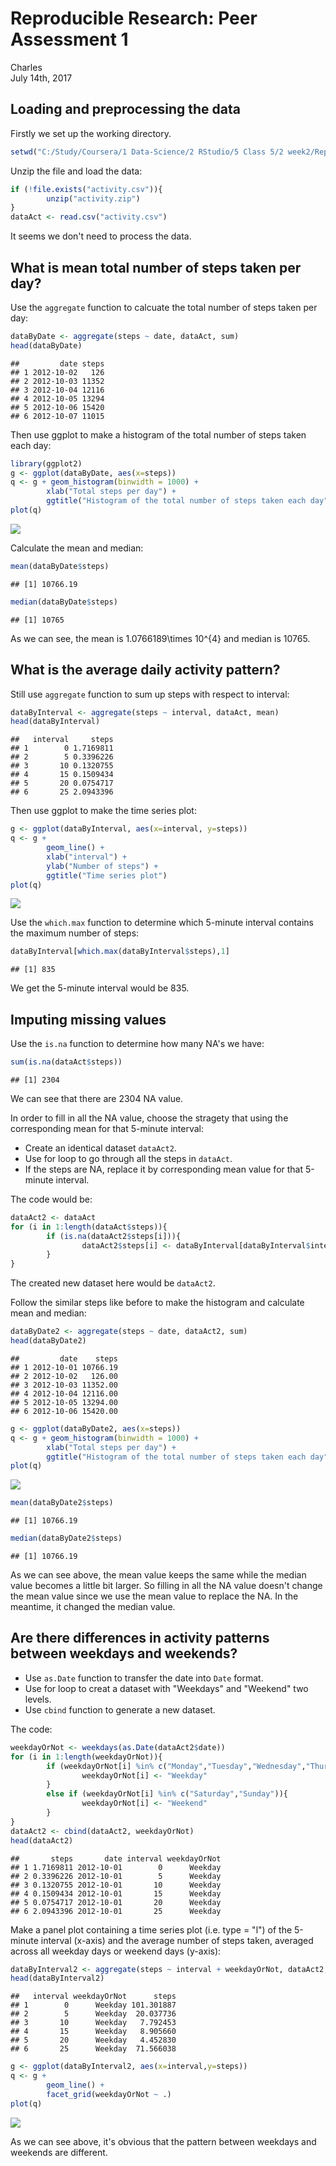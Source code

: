 # Reproducible Research: Peer Assessment 1
Charles  
July 14th, 2017  


## Loading and preprocessing the data
Firstly we set up the working directory.

```r
setwd("C:/Study/Coursera/1 Data-Science/2 RStudio/5 Class 5/2 week2/RepData_PeerAssessment1")
```
Unzip the file and load the data:

```r
if (!file.exists("activity.csv")){
        unzip("activity.zip")
}
dataAct <- read.csv("activity.csv")
```
It seems we don't need to process the data.

## What is mean total number of steps taken per day?
Use the `aggregate` function to calcuate the total number of steps taken per day:

```r
dataByDate <- aggregate(steps ~ date, dataAct, sum)
head(dataByDate)
```

```
##         date steps
## 1 2012-10-02   126
## 2 2012-10-03 11352
## 3 2012-10-04 12116
## 4 2012-10-05 13294
## 5 2012-10-06 15420
## 6 2012-10-07 11015
```

Then use ggplot to make a histogram of the total number of steps taken each day:

```r
library(ggplot2)
g <- ggplot(dataByDate, aes(x=steps))
q <- g + geom_histogram(binwidth = 1000) +
        xlab("Total steps per day") +
        ggtitle("Histogram of the total number of steps taken each day")
plot(q)
```

![](PA1_template_files/figure-html/plotHistogram-1.png)<!-- -->

Calculate the mean and median:

```r
mean(dataByDate$steps)
```

```
## [1] 10766.19
```

```r
median(dataByDate$steps)
```

```
## [1] 10765
```

As we can see, the mean is 1.0766189\times 10^{4} and median
is 10765.

## What is the average daily activity pattern?
Still use `aggregate` function to sum up steps with respect to interval:

```r
dataByInterval <- aggregate(steps ~ interval, dataAct, mean)
head(dataByInterval)
```

```
##   interval     steps
## 1        0 1.7169811
## 2        5 0.3396226
## 3       10 0.1320755
## 4       15 0.1509434
## 5       20 0.0754717
## 6       25 2.0943396
```

Then use ggplot to make the time series plot:

```r
g <- ggplot(dataByInterval, aes(x=interval, y=steps))
q <- g +
        geom_line() +
        xlab("interval") +
        ylab("Number of steps") +
        ggtitle("Time series plot")
plot(q)
```

![](PA1_template_files/figure-html/plot-1.png)<!-- -->

Use the `which.max` function to determine which 5-minute interval contains the
maximum number of steps:


```r
dataByInterval[which.max(dataByInterval$steps),1]
```

```
## [1] 835
```

We get the 5-minute interval would be 835.


## Imputing missing values

Use the `is.na` function to determine how many NA's we have:


```r
sum(is.na(dataAct$steps))
```

```
## [1] 2304
```

We can see that there are 2304 NA value.

In order to fill in all the NA value, choose the stragety that using
the corresponding mean for that 5-minute interval:

- Create an identical dataset `dataAct2`.
- Use for loop to go through all the steps in `dataAct`.
- If the steps are NA, replace it by corresponding mean value for that 5-minute interval.

The code would be:


```r
dataAct2 <- dataAct
for (i in 1:length(dataAct$steps)){
        if (is.na(dataAct2$steps[i])){
                dataAct2$steps[i] <- dataByInterval[dataByInterval$interval == dataAct2$interval[i], 2]
        }
}
```

The created new dataset here would be `dataAct2`.

Follow the similar steps like before to make the histogram and calculate mean and median:


```r
dataByDate2 <- aggregate(steps ~ date, dataAct2, sum)
head(dataByDate2)
```

```
##         date    steps
## 1 2012-10-01 10766.19
## 2 2012-10-02   126.00
## 3 2012-10-03 11352.00
## 4 2012-10-04 12116.00
## 5 2012-10-05 13294.00
## 6 2012-10-06 15420.00
```

```r
g <- ggplot(dataByDate2, aes(x=steps))
q <- g + geom_histogram(binwidth = 1000) +
        xlab("Total steps per day") +
        ggtitle("Histogram of the total number of steps taken each day")
plot(q)
```

![](PA1_template_files/figure-html/similarSteps-1.png)<!-- -->

```r
mean(dataByDate2$steps)
```

```
## [1] 10766.19
```

```r
median(dataByDate2$steps)
```

```
## [1] 10766.19
```

As we can see above, the mean value keeps the same while the median value
becomes a little bit larger.
So filling in all the NA value doesn't change the mean value since we use the mean value
to replace the NA.
In the meantime, it changed the median value.

## Are there differences in activity patterns between weekdays and weekends?

- Use `as.Date` function to transfer the date into `Date` format.
- Use for loop to creat a dataset with "Weekdays" and "Weekend" two levels.
- Use `cbind` function to generate a new dataset.

The code:


```r
weekdayOrNot <- weekdays(as.Date(dataAct2$date))
for (i in 1:length(weekdayOrNot)){
        if (weekdayOrNot[i] %in% c("Monday","Tuesday","Wednesday","Thursday","Friday")){
                weekdayOrNot[i] <- "Weekday"
        }
        else if (weekdayOrNot[i] %in% c("Saturday","Sunday")){
                weekdayOrNot[i] <- "Weekend"
        }
}
dataAct2 <- cbind(dataAct2, weekdayOrNot)
head(dataAct2)
```

```
##       steps       date interval weekdayOrNot
## 1 1.7169811 2012-10-01        0      Weekday
## 2 0.3396226 2012-10-01        5      Weekday
## 3 0.1320755 2012-10-01       10      Weekday
## 4 0.1509434 2012-10-01       15      Weekday
## 5 0.0754717 2012-10-01       20      Weekday
## 6 2.0943396 2012-10-01       25      Weekday
```

Make a panel plot containing a time series plot (i.e. type = "l") of the 5-minute interval (x-axis) and the average number of steps taken, averaged across all weekday days or weekend days (y-axis):


```r
dataByInterval2 <- aggregate(steps ~ interval + weekdayOrNot, dataAct2, sum)
head(dataByInterval2)
```

```
##   interval weekdayOrNot      steps
## 1        0      Weekday 101.301887
## 2        5      Weekday  20.037736
## 3       10      Weekday   7.792453
## 4       15      Weekday   8.905660
## 5       20      Weekday   4.452830
## 6       25      Weekday  71.566038
```

```r
g <- ggplot(dataByInterval2, aes(x=interval,y=steps))
q <- g +
        geom_line() +
        facet_grid(weekdayOrNot ~ .)
plot(q)
```

![](PA1_template_files/figure-html/plot2-1.png)<!-- -->

As we can see above, it's obvious that the pattern between weekdays and weekends are
different.





















